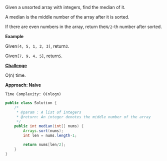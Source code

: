 Given a unsorted array with integers, find the median of it.

A median is the middle number of the array after it is sorted.

If there are even numbers in the array, return the`N/2`-th number after sorted.

**Example**

Given`[4, 5, 1, 2, 3]`, return`3`.

Given`[7, 9, 4, 5]`, return`5`.

[**Challenge**](http://lintcode.com/en/problem/median/#challenge)

O\(n\) time.

**Approach: Naive**

```
Time Complexity: O(nlogn)
```

```java
public class Solution {
    /*
     * @param : A list of integers
     * @return: An integer denotes the middle number of the array
     */
    public int median(int[] nums) {
        Arrays.sort(nums);
        int len = nums.length-1;

        return nums[len/2];
    }
}
```



